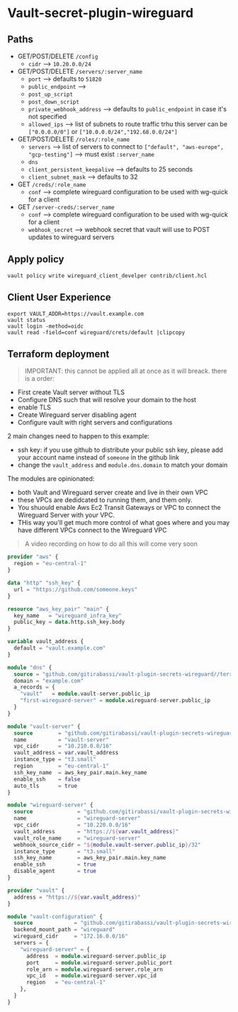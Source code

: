 # Vault-secret-plugin-wireguard

## Paths

- GET/POST/DELETE `/config`
  - `cidr` --> `10.20.0.0/24`
- GET/POST/DELETE `/servers/:server_name`
  - `port` --> defaults to `51820`
  - `public_endpoint` -->
  - `post_up_script` 
  - `post_down_script`
  - `private_webhook_address` --> defaults to `public_endpoint` in case it's not specified
  - `allowed_ips` --> list of subnets to route traffic trhu this server can be `["0.0.0.0/0"]` or `["10.0.0.0/24","192.68.0.0/24"]`
- GET/POST/DELETE `/roles/:role_name`
  - `servers` --> list of servers to connect to `["default", "aws-europe", "gcp-testing"]` --> must exist `:server_name`
  - `dns` 
  - `client_persistent_keepalive` --> defaults to 25 seconds
  - `client_subnet_mask` --> defaults to 32
- GET `/creds/:role_name`
  - `conf` --> complete wireguard configuration to be used with wg-quick for a client
- GET `/server-creds/:server_name`
  - `conf` --> complete wireguard configuration to be used with wg-quick for a client
  - `webhook_secret` --> webhook secret that vault will use to POST updates to wireguard servers

## Apply policy
```shell
vault policy write wireguard_client_develper contrib/client.hcl
```

## Client User Experience

```shell
export VAULT_ADDR=https://vault.example.com
vault status
vault login -method=oidc
vault read -field=conf wireguard/crets/default |clipcopy
```

## Terraform deployment

> IMPORTANT: this cannot be applied all at once as it will breack. there is a order:

- First create Vault server without TLS
- Configure DNS such that will resolve your domain to the host
- enable TLS
- Create Wireguard server disabling agent
- Configure vault with right servers and configurations

2 main changes need to happen to this example:
- ssh key: if you use github to distribute your public ssh key, please add your account name instead of `someone` in the github link
- change the `vault_address` and `module.dns.domain` to match your domain

The modules are opinionated:
- both Vault and Wireguard server create and live in their own VPC
- these VPCs are dedidcated to running them, and them only. 
- You shuould enable Aws Ec2 Transit Gateways or VPC to connect the Wireguard Server with your VPC.
- THis way you'll get much more control of what goes where and you may have different VPCs connect to the Wireguard VPC

> A video recording on how to do all this will come very soon

```terraform
provider "aws" {
  region = "eu-central-1"
}

data "http" "ssh_key" {
  url = "https://github.com/someone.keys"
}

resource "aws_key_pair" "main" {
  key_name   = "wireguard_infra_key"
  public_key = data.http.ssh_key.body
}

variable vault_address {
  default = "vault.example.com"
}

module "dns" {
  source = "github.com/gitirabassi/vault-plugin-secrets-wireguard//terraform/route53"
  domain = "example.com"
  a_records = {
    "vault"   = module.vault-server.public_ip
    "first-wireguard-server" = module.wireguard-server.public_ip
  }
}

module "vault-server" {
  source        = "github.com/gitirabassi/vault-plugin-secrets-wireguard//terraform/vault-server"
  name          = "vault-server"
  vpc_cidr      = "10.210.0.0/16"
  vault_address = var.vault_address
  instance_type = "t3.small"
  region        = "eu-central-1"
  ssh_key_name  = aws_key_pair.main.key_name
  enable_ssh    = false
  auto_tls      = true
}

module "wireguard-server" {
  source              = "github.com/gitirabassi/vault-plugin-secrets-wireguard//terraform/wg-server"
  name                = "wireguard-server"
  vpc_cidr            = "10.220.0.0/16"
  vault_address       = "https://${var.vault_address}"
  vault_role_name     = "wireguard-server"
  webhook_source_cidr = "${module.vault-server.public_ip}/32"
  instance_type       = "t3.small"
  ssh_key_name        = aws_key_pair.main.key_name
  enable_ssh          = true
  disable_agent       = true
}

provider "vault" {
  address = "https://${var.vault_address}"
}

module "vault-configuration" {
  source             = "github.com/gitirabassi/vault-plugin-secrets-wireguard//terraform/vault-config"
  backend_mount_path = "wireguard"
  wireguard_cidr     = "172.16.0.0/16"
  servers = {
    "wireguard-server" = {
      address  = module.wireguard-server.public_ip
      port     = module.wireguard-server.public_port
      role_arn = module.wireguard-server.role_arn
      vpc_id   = module.wireguard-server.vpc_id
      region   = "eu-central-1"
    },
  }
}
```
